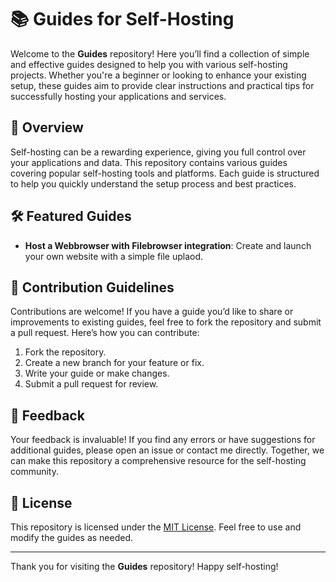 # 📚 Guides for Self-Hosting

Welcome to the **Guides** repository! Here you’ll find a collection of simple and effective guides designed to help you with various self-hosting projects. Whether you're a beginner or looking to enhance your existing setup, these guides aim to provide clear instructions and practical tips for successfully hosting your applications and services.

## 📖 Overview

Self-hosting can be a rewarding experience, giving you full control over your applications and data. This repository contains various guides covering popular self-hosting tools and platforms. Each guide is structured to help you quickly understand the setup process and best practices.

## 🛠️ Featured Guides

- **Host a Webbrowser with Filebrowser integration**: Create and launch your own website with a simple file uplaod.

## 📝 Contribution Guidelines

Contributions are welcome! If you have a guide you’d like to share or improvements to existing guides, feel free to fork the repository and submit a pull request. Here’s how you can contribute:

1. Fork the repository.
2. Create a new branch for your feature or fix.
3. Write your guide or make changes.
4. Submit a pull request for review.

## 💬 Feedback

Your feedback is invaluable! If you find any errors or have suggestions for additional guides, please open an issue or contact me directly. Together, we can make this repository a comprehensive resource for the self-hosting community.

## 📜 License

This repository is licensed under the [MIT License](LICENSE). Feel free to use and modify the guides as needed.

---

Thank you for visiting the **Guides** repository! Happy self-hosting!
